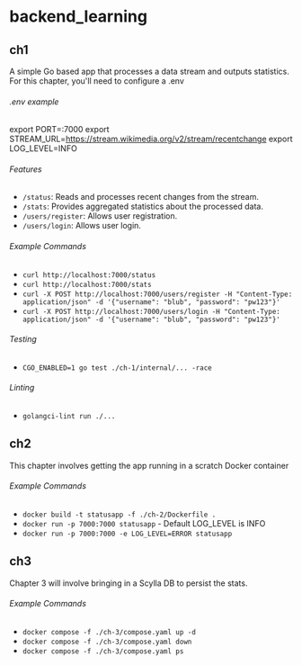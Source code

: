 # backend_learning

## ch1
A simple Go based app that processes a data stream and outputs statistics.
For this chapter, you'll need to configure a .env

###### .env example
export PORT=:7000
export STREAM_URL=https://stream.wikimedia.org/v2/stream/recentchange
export LOG_LEVEL=INFO

###### Features
- `/status`: Reads and processes recent changes from the stream.
- `/stats`: Provides aggregated statistics about the processed data.
- `/users/register`: Allows user registration.
- `/users/login`: Allows user login.

###### Example Commands
- `curl http://localhost:7000/status`
- `curl http://localhost:7000/stats`
- `curl -X POST http://localhost:7000/users/register -H "Content-Type: application/json" -d '{"username": "blub", "password": "pw123"}'`
- `curl -X POST http://localhost:7000/users/login -H "Content-Type: application/json" -d '{"username": "blub", "password": "pw123"}'`

###### Testing
- `CGO_ENABLED=1 go test ./ch-1/internal/... -race`

###### Linting
- `golangci-lint run ./...`

## ch2
This chapter involves getting the app running in a scratch Docker container

###### Example Commands
  - `docker build -t statusapp -f ./ch-2/Dockerfile .`
  - `docker run -p 7000:7000 statusapp` - Default LOG_LEVEL is INFO
  - `docker run -p 7000:7000 -e LOG_LEVEL=ERROR statusapp`

## ch3
Chapter 3 will involve bringing in a Scylla DB to persist the stats.

###### Example Commands
- `docker compose -f ./ch-3/compose.yaml up -d`
- `docker compose -f ./ch-3/compose.yaml down`
- `docker compose -f ./ch-3/compose.yaml ps`
